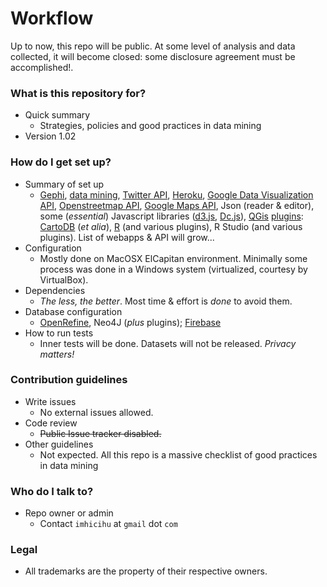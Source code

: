 # Workflow #

Up to now, this repo will be public. At some level of analysis and data collected, it will become closed: some disclosure agreement must be accomplished!.

### What is this repository for? ###

* Quick summary
    * Strategies, policies and good practices in data mining
* Version 1.02

### How do I get set up? ###

* Summary of set up
    * [Gephi](https://gephi.org/), [data mining](https://en.wikipedia.org/wiki/Data_mining), [Twitter API](https://dev.twitter.com/overview/api), [Heroku](https://www.heroku.com/), [Google Data Visualization API](https://developers.google.com/chart/interactive/docs/reference), [Openstreetmap API](http://wiki.openstreetmap.org/wiki/API_v0.7), [Google Maps API](https://developers.google.com/maps/documentation/javascript/tutorial?hl=es-419), Json (reader & editor), some (_essential_) Javascript libraries ([d3.js](https://d3js.org/), [Dc.js](https://github.com/dc-js/dc.js)), [QGis](http://www.qgis.org/en/site/) [plugins](https://plugins.qgis.org/): [CartoDB](https://github.com/gkudos/qgis-cartodb) (_et alia_), [R](https://cran.r-project.org/) (and various plugins), R Studio (and various plugins). List of webapps & API will grow...
* Configuration
    * Mostly done on MacOSX ElCapitan environment. Minimally some process was done in a Windows system (virtualized, courtesy by VirtualBox). 
* Dependencies
    * _The less, the better_. Most time & effort is _done_ to avoid them.
* Database configuration
    * [OpenRefine](http://openrefine.org/), Neo4J (_plus_ plugins); [Firebase](https://firebase.google.com/)
* How to run tests
    * Inner tests will be done. Datasets will not be released. _Privacy matters!_

### Contribution guidelines ###

* Write issues
    * No external issues allowed. 
* Code review
    * ~~Public Issue tracker disabled.~~
* Other guidelines
    * Not expected. All this repo is a massive checklist of good practices in data mining

### Who do I talk to? ###

* Repo owner or admin
     - Contact `imhicihu` at `gmail` dot `com`     

### Legal ###

* All trademarks are the property of their respective owners.
